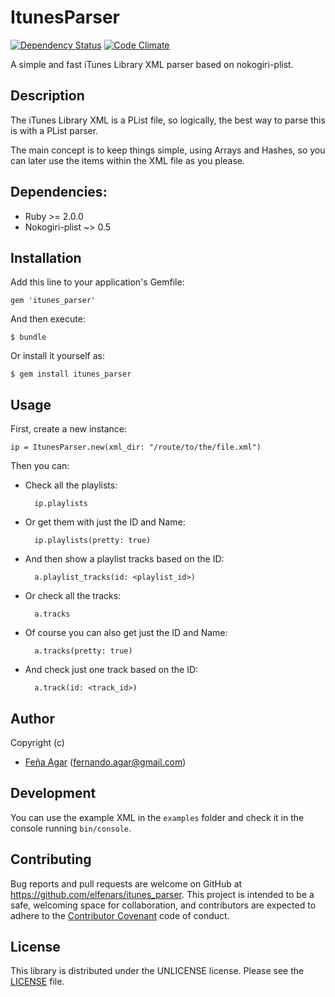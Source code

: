 # ItunesParser
[![Dependency Status](https://gemnasium.com/elfenars/itunes_parser.svg)](https://gemnasium.com/elfenars/itunes_parser)
[![Code Climate](https://codeclimate.com/github/elfenars/itunes_parser/badges/gpa.svg)](https://codeclimate.com/github/elfenars/itunes_parser)

A simple and fast iTunes Library XML parser based on nokogiri-plist.

## Description

The iTunes Library XML is a PList file, so logically,
the best way to parse this is with a PList parser.

The main concept is to keep things simple, using Arrays and Hashes,
so you can later use the items within the XML file as you please.


## Dependencies:

* Ruby >= 2.0.0
* Nokogiri-plist ~> 0.5

## Installation

Add this line to your application's Gemfile:

    gem 'itunes_parser'


And then execute:

    $ bundle

Or install it yourself as:

    $ gem install itunes_parser

## Usage

First, create a new instance:

    ip = ItunesParser.new(xml_dir: "/route/to/the/file.xml")

Then you can:

* Check all the playlists:

        ip.playlists

* Or get them with just the ID and Name:

        ip.playlists(pretty: true)

* And then show a playlist tracks based on the ID:

        a.playlist_tracks(id: <playlist_id>)

* Or check all the tracks:

        a.tracks

* Of course you can also get just the ID and Name:

        a.tracks(pretty: true)

* And check just one track based on the ID:

        a.track(id: <track_id>)

## Author

Copyright (c)
* [Feña Agar](http://fernandoagar.cl) (fernando.agar@gmail.com)

## Development

You can use the example XML in the ```examples``` folder and check it in the console running ```bin/console```.

## Contributing

Bug reports and pull requests are welcome on GitHub at https://github.com/elfenars/itunes_parser.
This project is intended to be a safe, welcoming space for collaboration,
and contributors are expected to adhere to the [Contributor Covenant](http://contributor-covenant.org) code of conduct.

## License

This library is distributed under the UNLICENSE license.
Please see the [LICENSE](https://github.com/elfenars/itunes_parser/blob/master/LICENSE) file.

